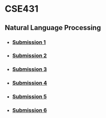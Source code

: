 # CSE431
## Natural Language Processing

* ### [Submission 1](https://github.com/tasinms/CSE431/tree/main/Submission%201)
* ### [Submission 2](https://github.com/tasinms/CSE431/tree/main/Submission%202)
* ### [Submission 3](https://github.com/tasinms/CSE431/tree/main/Submission%203)
* ### [Submission 4](https://github.com/tasinms/CSE431/tree/main/Submission%204)
* ### [Submission 5](https://github.com/tasinms/CSE431/tree/main/Submission%205)
* ### [Submission 6](https://github.com/tasinms/CSE431/tree/main/Submission%206)

